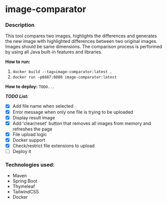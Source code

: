 # image-comparator

### Description

This tool compares two images, highlights the differences and generates the new image with highlighted differences between two original images.
Images should be same dimensions. The comparison process is performed by using all Java built-in features and libraries.

**How to run:**
1. ```docker build --tag=image-comparator:latest .```
2. ```docker run -p8887:8080 image-comparator:latest```

**How to deploy:**
```TODO...```

**_TODO List:_**
- [x] Add file name when selected
- [x] Error message when only one file is trying to be uploaded
- [x] Display result image 
- [x] Add 'clear/reset' button that removes all images from memory and refreshes the page
- [x] File upload logic
- [x] Docker support
- [x] Check/restrict file extensions to upload
- [ ] Deploy it 

### Technologies used:
- Maven
- Spring Boot
- Thymeleaf
- TailwindCSS
- Docker